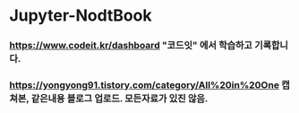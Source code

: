 
# Jupyter-NodtBook
### https://www.codeit.kr/dashboard "코드잇" 에서 학습하고 기록합니다.
### https://yongyong91.tistory.com/category/All%20in%20One 캡쳐본, 같은내용 블로그 업로드. 모든자료가 있진 않음.
